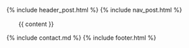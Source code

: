 {% include header_post.html %}
{% include nav_post.html %}

<div class="content">
　　{{ content }}

</div>

{% include contact.md %}
{% include footer.html %}